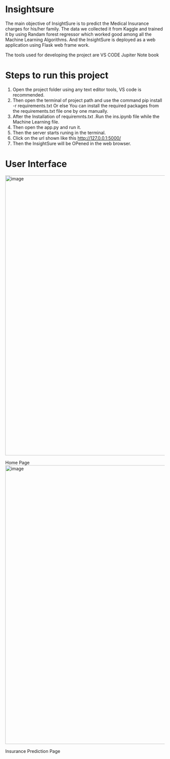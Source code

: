 # Insightsure
The main objective of InsightSure is to predict the Medical Insurance charges for his/her family. The data we collected it from Kaggle and trained it by using Randam forest regressor which worked good among all the Machine Learning Algorithms. And the InsightSure is deployed as a web application using Flask web frame work. 

The tools used for developing the project are
VS CODE
Jupiter Note book

# Steps to  run this project 
1) Open the project folder using any text editor tools, VS code is recommended.
2) Then open the terminal of project path and use the command   pip install -r requirements.txt
Or else You can install the required packages from the requirements.txt file one by one manually.
3) After the Installation of requiremnts.txt .Run the ins.ipynb file while the Machine Learning file.
4) Then open the app.py and run it.
5) Then the server starts runing in the terminal.
6) Click on the url shown like this http://127.0.0.1:5000/
7) Then the InsightSure will be OPened in the web browser.

# User Interface 
<img width="882" alt="image" src="https://github.com/Neerajareddy27/Insightsure-Health-Insurance-Price-Predicton/assets/105142891/0879a0e5-781f-402f-a68f-5ba1b6695624">

Home Page
<img width="878" alt="image" src="https://github.com/Neerajareddy27/Insightsure-Health-Insurance-Price-Predicton/assets/105142891/833c8165-afbd-4e4e-8636-5c48a992e09a">

Insurance Prediction Page

